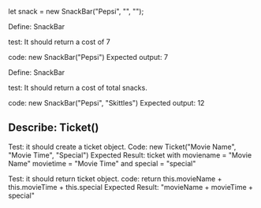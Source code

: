 
let snack = new SnackBar("Pepsi", "", "");

Define: SnackBar

test: It should return a cost of 7

code: new SnackBar("Pepsi")
Expected output: 7

Define: SnackBar

test: It should return a cost of total snacks.

code: new SnackBar("Pepsi", "Skittles")
Expected output: 12






## Describe: Ticket()

Test: it should create a ticket object.
Code: new Ticket("Movie Name", "Movie Time", "Special")
Expected Result: ticket with moviename = "Movie Name" movietime = "Movie Time" and special = "special"

Test: it should return ticket object.
code: return this.movieName + this.movieTime + this.special
Expected Result: "movieName + movieTime + special"